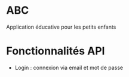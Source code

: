 # ABC
Application éducative pour les petits enfants

# Fonctionnalités API
- Login : connexion via email et mot de passe
